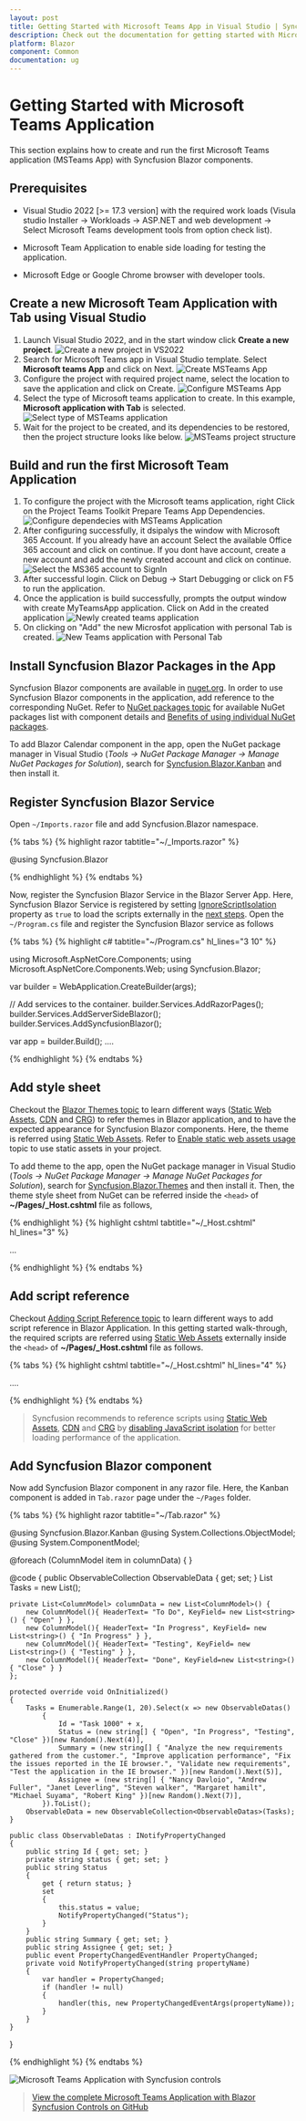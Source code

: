 ```yaml
---
layout: post
title: Getting Started with Microsoft Teams App in Visual Studio | Syncfusion
description: Check out the documentation for getting started with Microsoft Teams App using Syncfusion Blazor Components in Visual Studio and much more.
platform: Blazor
component: Common
documentation: ug
---
```


# Getting Started with Microsoft Teams Application

This section explains how to create and run the first Microsoft Teams application (MSTeams App) with Syncfusion Blazor components.

## Prerequisites

* Visual Studio 2022 [>= 17.3 version] with the required work loads (Visula studio Installer -> Workloads -> ASP.NET and web development -> Select Microsoft Teams development tools from option check list).

* Microsoft Team Application to enable side loading for testing the application.

* Microsoft Edge or Google Chrome browser with developer tools.

## Create a new Microsoft Team Application with Tab using Visual Studio

1. Launch Visual Studio 2022, and in the start window click **Create a new project**.
![Create a new project in VS2022](images/maui/create-new-project.png)
2. Search for Microsoft Teams app in Visual Studio template. Select **Microsoft teams App** and click on Next.
![Create MSTeams App](images\MSTeams\create-msteams-app.png)
3. Configure the project with required project name, select the location to save the application and click on Create.
![Configure MSTeams App](images\MSTeams\configure-msteams-app.png)
4. Select the type of Microsoft teams application to create. In this example, **Microsoft application with Tab** is selected.
![Select type of MSTeams application](images\MSTeams\select-type-msteams-app.png)
5. Wait for the project to be created, and its dependencies to be restored, then the project structure looks like below.
![MSTeams project structure](images\MSTeams\msteams-project-structure.png)

## Build and run the first Microsoft Team Application

1. To configure the project with the Microsoft teams application, right Click on the Project Teams Toolkit Prepare Teams App Dependencies.
![Configure dependecies with MSTeams Application](images\MSTeams\configure-teams-dependencies.png)
2. After configuring successfully, it dsipalys the window with Microsoft 365 Account. If you already have an account Select the available Office 365 account and click on continue. If you dont have account, create a new account and add the newly created account and click on continue.
![Select the MS365 account to SignIn](images\MSTeams\ms365-account-select.png)
3. After successful login. Click on Debug -> Start Debugging or click on F5 to run the application.
4. Once the application is build successfully, prompts the output window with create MyTeamsApp application. Click on Add in the created application
![Newly created teams application](images\MSTeams\new-teams-app.png)
5. On clicking on "Add" the new Microsfot application with personal Tab is created.
![New Teams application with Personal Tab](images\MSTeams\new-app-personal-tab.png)

## Install Syncfusion Blazor Packages in the App

Syncfusion Blazor components are available in [nuget.org](https://www.nuget.org/packages?q=syncfusion.blazor). In order to use Syncfusion Blazor components in the application, add reference to the corresponding NuGet. Refer to [NuGet packages topic](https://blazor.syncfusion.com/documentation/nuget-packages) for available NuGet packages list with component details and [Benefits of using individual NuGet packages](https://blazor.syncfusion.com/documentation/nuget-packages#benefits-of-using-individual-nuget-packages). 

To add Blazor Calendar component in the app, open the NuGet package manager in Visual Studio (*Tools → NuGet Package Manager → Manage NuGet Packages for Solution*), search for [Syncfusion.Blazor.Kanban](https://www.nuget.org/packages/Syncfusion.Blazor.Kanban) and then install it.

## Register Syncfusion Blazor Service

Open `~/Imports.razor` file and add Syncfusion.Blazor namespace.

{% tabs %}
{% highlight razor tabtitle="~/_Imports.razor" %}

@using Syncfusion.Blazor

{% endhighlight %}
{% endtabs %}

Now, register the Syncfusion Blazor Service in the Blazor Server App. Here, Syncfusion Blazor Service is registered by setting [IgnoreScriptIsolation](https://help.syncfusion.com/cr/blazor/Syncfusion.Blazor.GlobalOptions.html#Syncfusion_Blazor_GlobalOptions_IgnoreScriptIsolation) property as `true` to load the scripts externally in the [next steps](#add-script-reference). Open the `~/Program.cs` file and register the Syncfusion Blazor service as follows

{% tabs %}
{% highlight c# tabtitle="~/Program.cs" hl_lines="3 10" %}

using Microsoft.AspNetCore.Components;
using Microsoft.AspNetCore.Components.Web;
using Syncfusion.Blazor;

var builder = WebApplication.CreateBuilder(args);

// Add services to the container.
builder.Services.AddRazorPages();
builder.Services.AddServerSideBlazor();
builder.Services.AddSyncfusionBlazor();

var app = builder.Build();
....

{% endhighlight %}
{% endtabs %}

## Add style sheet

Checkout the [Blazor Themes topic](https://blazor.syncfusion.com/documentation/appearance/themes) to learn different ways ([Static Web Assets](https://blazor.syncfusion.com/documentation/appearance/themes#static-web-assets), [CDN](https://blazor.syncfusion.com/documentation/appearance/themes#cdn-reference) and [CRG](https://blazor.syncfusion.com/documentation/common/custom-resource-generator)) to refer themes in Blazor application, and to have the expected appearance for Syncfusion Blazor components. Here, the theme is referred using [Static Web Assets](https://blazor.syncfusion.com/documentation/appearance/themes#static-web-assets). Refer to [Enable static web assets usage](https://blazor.syncfusion.com/documentation/appearance/themes#enable-static-web-assets-usage) topic to use static assets in your project.

To add theme to the app, open the NuGet package manager in Visual Studio (*Tools → NuGet Package Manager → Manage NuGet Packages for Solution*), search for [Syncfusion.Blazor.Themes](https://www.nuget.org/packages/Syncfusion.Blazor.Themes/) and then install it. Then, the theme style sheet from NuGet can be referred inside the `<head>` of **~/Pages/_Host.cshtml** file as follows,

{% endhighlight %}
{% highlight cshtml tabtitle="~/_Host.cshtml" hl_lines="3" %}

<head>
    ...
    <link href="_content/Syncfusion.Blazor.Themes/bootstrap5.css" rel="stylesheet" />
</head>

{% endhighlight %}
{% endtabs %}

## Add script reference

Checkout [Adding Script Reference topic](https://blazor.syncfusion.com/documentation/common/adding-script-references) to learn different ways to add script reference in Blazor Application. In this getting started walk-through, the required scripts are referred using [Static Web Assets](https://sfblazor.azurewebsites.net/staging/documentation/common/adding-script-references#static-web-assets) externally inside the `<head>` of **~/Pages/_Host.cshtml** file as follows.

{% tabs %}
{% highlight cshtml tabtitle="~/_Host.cshtml" hl_lines="4" %}

<head>
    ....
    <link href="_content/Syncfusion.Blazor.Themes/bootstrap5.css" rel="stylesheet" />
    <script src="_content/Syncfusion.Blazor.Core/scripts/syncfusion-blazor.min.js" type="text/javascript"></script>
</head>

{% endhighlight %}
{% endtabs %} 

> Syncfusion recommends to reference scripts using [Static Web Assets](https://blazor.syncfusion.com/documentation/common/adding-script-references#static-web-assets), [CDN](https://blazor.syncfusion.com/documentation/common/adding-script-references#cdn-reference) and [CRG](https://blazor.syncfusion.com/documentation/common/custom-resource-generator) by [disabling JavaScript isolation](https://blazor.syncfusion.com/documentation/common/adding-script-references#disable-javascript-isolation) for better loading performance of the application. 

## Add Syncfusion Blazor component

Now add Syncfusion Blazor component in any razor file. Here, the Kanban component is added in `Tab.razor` page under the `~/Pages` folder.

{% tabs %}
{% highlight razor tabtitle="~/Tab.razor" %}

@using Syncfusion.Blazor.Kanban
@using System.Collections.ObjectModel;
@using System.ComponentModel;

<div class="col-lg-12 control-section">
    <div class="content-wrapper" id="toast-kanban-observable">
        <div class="row"> 
            <SfKanban KeyField="Status" DataSource="@ObservableData">
                <KanbanColumns>
                    @foreach (ColumnModel item in columnData)
                    {
                        <KanbanColumn HeaderText="@item.HeaderText" KeyField="@item.KeyField" AllowAdding="true" />
                    }
                </KanbanColumns>
                <KanbanCardSettings HeaderField="Id" ContentField="Summary" />
                <KanbanSwimlaneSettings KeyField="Assignee"></KanbanSwimlaneSettings>
            </SfKanban>
        </div>
    </div>
</div>

@code {
    public ObservableCollection<ObservableDatas> ObservableData { get; set; }
    List<ObservableDatas> Tasks = new List<ObservableDatas>();

    private List<ColumnModel> columnData = new List<ColumnModel>() {
        new ColumnModel(){ HeaderText= "To Do", KeyField= new List<string>() { "Open" } },
        new ColumnModel(){ HeaderText= "In Progress", KeyField= new List<string>() { "In Progress" } },
        new ColumnModel(){ HeaderText= "Testing", KeyField= new List<string>() { "Testing" } },
        new ColumnModel(){ HeaderText= "Done", KeyField=new List<string>() { "Close" } }
    };
    
    protected override void OnInitialized()
    {
        Tasks = Enumerable.Range(1, 20).Select(x => new ObservableDatas()
            {
                Id = "Task 1000" + x,
                Status = (new string[] { "Open", "In Progress", "Testing", "Close" })[new Random().Next(4)],
                Summary = (new string[] { "Analyze the new requirements gathered from the customer.", "Improve application performance", "Fix the issues reported in the IE browser.", "Validate new requirements", "Test the application in the IE browser." })[new Random().Next(5)],
                Assignee = (new string[] { "Nancy Davloio", "Andrew Fuller", "Janet Leverling", "Steven walker", "Margaret hamilt", "Michael Suyama", "Robert King" })[new Random().Next(7)],
            }).ToList();
        ObservableData = new ObservableCollection<ObservableDatas>(Tasks);
    }
    
    public class ObservableDatas : INotifyPropertyChanged
    {
        public string Id { get; set; }
        private string status { get; set; }
        public string Status
        {
            get { return status; }
            set
            {
                this.status = value;
                NotifyPropertyChanged("Status");
            }
        }
        public string Summary { get; set; }
        public string Assignee { get; set; }
        public event PropertyChangedEventHandler PropertyChanged;
        private void NotifyPropertyChanged(string propertyName)
        {
            var handler = PropertyChanged;
            if (handler != null)
            {
                handler(this, new PropertyChangedEventArgs(propertyName));
            }
        }
    }
}

{% endhighlight %}
{% endtabs %} 

![Microsoft Teams Application with Syncfusion controls](images\MSTeams\output-msteams-syncfusion.png)

> [View the complete Microsoft Teams Application with Blazor Syncfusion Controls on GitHub](https://github.com/SyncfusionExamples/Building-Apps-for-Microsoft-Teams-with-Blazor-using-Syncfusion-Components)

